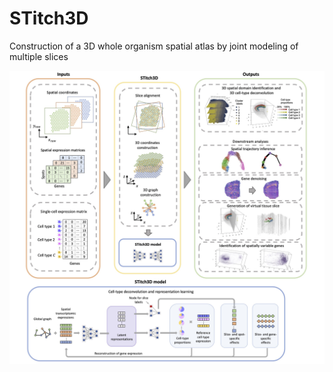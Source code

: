 # STitch3D

Construction of a 3D whole organism spatial atlas by joint modeling of multiple slices

![STitch3D\_pipeline](Overview.jpg)

